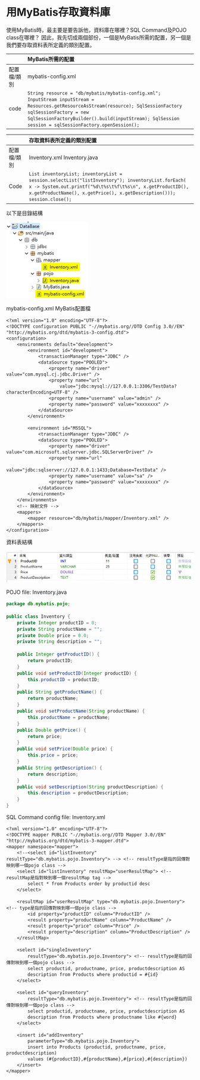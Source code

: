 # 用MyBatis存取資料庫

使用MyBatis時，最主要是要告訴他，資料庫在哪裡？SQL Command及POJO class在哪裡？ 因此，我先切成兩個部份，一個是MyBatis所需的配置，另一個是我們要存取資料表所定義的類別配置。

|  | MyBatis所需的配置 |
| :--- | :--- |
| 配置檔/類別 | mybatis-config.xml |
| code | `String resource = "db/mybatis/mybatis-config.xml"; InputStream inputStream = Resources.getResourceAsStream(resource); SqlSessionFactory sqlSessionFactory = new SqlSessionFactoryBuilder().build(inputStream); SqlSession session = sqlSessionFactory.openSession();` |

|  | 存取資料表所定義的類別配置 |
| :--- | :--- |
| 配置檔/類別 | Inventory.xml Inventory.java |
| Code | `List inventoryList; inventoryList = session.selectList("listInventory"); inventoryList.forEach(     x -> System.out.printf("%d\t%s\t%f\t%s\n", x.getProductID(),       x.getProductName(), x.getPrice(), x.getDescription())); session.close();` |

以下是目錄結構

![eclipse&#x5C08;&#x6848;&#x76EE;&#x9304;&#x7D50;&#x69CB;](../.gitbook/assets/2019-09-10_160251.jpg)

mybatis-config.xml MyBatis配置檔

```markup
<?xml version="1.0" encoding="UTF-8"?>
<!DOCTYPE configuration PUBLIC "-//mybatis.org//DTD Config 3.0//EN" "http://mybatis.org/dtd/mybatis-3-config.dtd">
<configuration>
	<environments default="development">
		<environment id="development">
			<transactionManager type="JDBC" />
			<dataSource type="POOLED">
				<property name="driver" value="com.mysql.cj.jdbc.Driver" />
				<property name="url"
					value="jdbc:mysql://127.0.0.1:3306/TestData?characterEncoding=UTF-8" />
				<property name="username" value="admin" />
				<property name="password" value="xxxxxxxx" />
			</dataSource>
		</environment>
		
		<environment id="MSSQL">
            <transactionManager type="JDBC" />
            <dataSource type="POOLED">
                <property name="driver" value="com.microsoft.sqlserver.jdbc.SQLServerDriver" />
                <property name="url"
                    value="jdbc:sqlserver://127.0.0.1:1433;Database=TestData" />
                <property name="username" value="sa" />
                <property name="password" value="xxxxxxxx" />
            </dataSource>
        </environment>
	</environments>
	<!-- 映射文件 -->
	<mappers>
		<mapper resource="db/mybatis/mapper/Inventory.xml" />
	</mappers> 
</configuration>
```

資料表結構

![DB name: TestData, Table name: Inventory](../.gitbook/assets/2019-09-10_161650.jpg)

POJO file: Inventory.java

```java
package db.mybatis.pojo;

public class Inventory {
	private Integer productID = 0;
	private String productName = "";
	private Double price = 0.0;
	private String description = "";
	
	public Integer getProductID() {
		return productID;
	}
	public void setProductID(Integer productID) {
		this.productID = productID;
	}
	public String getProductName() {
		return productName;
	}
	public void setProductName(String productName) {
		this.productName = productName;
	}
	public Double getPrice() {
		return price;
	}
	public void setPrice(Double price) {
		this.price = price;
	}
	public String getDescription() {
		return description;
	}
	public void setDescription(String productDescription) {
		this.description = productDescription;
	}
}
```

SQL Command config file: Inventory.xml

```markup
<?xml version="1.0" encoding="UTF-8"?>
<!DOCTYPE mapper PUBLIC "-//mybatis.org//DTD Mapper 3.0//EN" "http://mybatis.org/dtd/mybatis-3-mapper.dtd">
<mapper namespace="mapper">
	<!--<select id="listInventory" resultType="db.mybatis.pojo.Inventory"> --> <!-- resultType是指的回傳對映到哪一個pojo class -->
	<select id="listInventory" resultMap="userResultMap"> <!-- resultMap是指對映到哪一個resultMap tag -->
		select * from Products order by productid desc
	</select>

	<resultMap id="userResultMap" type="db.mybatis.pojo.Inventory"> <!-- type是指的回傳對映到哪一個pojo class -->
		<id property="productID" column="ProductID" />
		<result property="productName" column="ProductName" />
		<result property="price" column="Price" />
		<result property="description" column="ProductDescription" />
	</resultMap>

	<select id="singleInventory"
		resultType="db.mybatis.pojo.Inventory"> <!-- resultType是指的回傳對映到哪一個pojo class -->
		select productid, productname, price, productdescription AS
		description from Products where productid = #{id}
	</select>

	<select id="queryInventory"
		resultType="db.mybatis.pojo.Inventory"> <!-- resultType是指的回傳對映到哪一個pojo class -->
		select productid, productname, price, productdescription AS
		description from Products where productname like #{word}
	</select>

	<insert id="addInventory"
		parameterType="db.mybatis.pojo.Inventory">
		insert into Products (productid, productname, price, productdescription)
		values (#{productID},#{productName},#{price},#{description})
	</insert>
</mapper>
```


